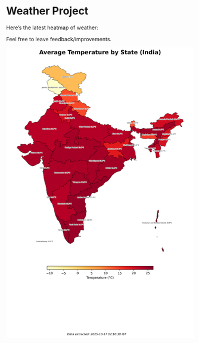 # Weather Project

Here’s the latest heatmap of weather:

Feel free to leave feedback/improvements.

![India Heatmap](docs/assets/india_heatmap.png?v=F15848)
